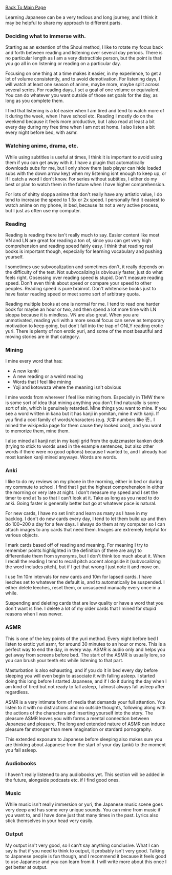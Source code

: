 [Back To Main Page](https://imoutosarehot.github.io/TheStockingWay/)

Learning Japanese can be a very tedious and long journey, and I think it may be helpful to share my approach to different parts.

### Deciding what to immerse with.

Starting as an extention of the Shoui method, I like to rotate my focus back and forth between reading and listening over several day periods. There is no particular length as I am a very distractible person, but the point is that you go all in on listening or reading on a particular day. 

Focusing on one thing at a time makes it easier, in my experience, to get a lot of volume consistently, and to avoid demotivation. For listening days, I will watch at least one season of anime, maybe more, maybe split across several series. For reading days, I set a goal of one volume or equivalent. You can do whatever you want outside of those set goals for the day, as long as you complete them.

I find that listening is a lot easier when I am tired and tend to watch more of it during the week, when I have school etc. Reading I mostly do on the weekend because it feels more productive, but I also read at least a bit every day during my free time when I am not at home. I also listen a bit every night before bed, with asmr. 

### Watching anime, drama, etc.

While using subtitles is useful at times, I think it is important to avoid using them if you can get away with it. I have a plugin that automatically downloads subs for me, but I only show them (asb player can hide loaded subs with the down arrow key) when my listening isnt enough to keep up, or if I catch a word I don't know. For series without subtitles, I either do my best or plan to watch them in the future when I have higher comprehension.

For lots of shitty sloppa anime that don't really have any artistic value, I do tend to increase the speed to 1.5x or 2x speed. I personally find it easiest to watch anime on my phone, in bed, because its not a very active process, but I just as often use my computer.
### Reading

Reading is reading there isn't really much to say. Easier content like most VN and LN are great for reading a ton of, since you can get very high comprehension and reading speed fairly easy. I think that reading real books is important though, especially for learning vocabulary and pushing yourself.

I sometimes use subvocalization and sometimes don't, it really depends on the difficulty of the test. Not subvocalizing is obviously faster, just do what feels right. Obsessing over reading speed is stupid. Don't measure reading speed. Don't even think about speed or compare your speed to other peoples. Reading speed is pure brainrot. Don't whitenoise books just to have faster reading speed or meet some sort of arbitrary quota. 

Reading multiple books at one is normal for me. I tend to read one harder book for maybe an hour or two, and then spend a lot more time with LN sloppa because it is mindless. VN are also great. When you are unmotivated, reading yuri with a more sexual focus can serve as temporary motivation to keep going, but don't fall into the trap of ONLY reading erotic yuri. There is plenty of non erotic yuri, and some of the most beautiful and moving stories are in that category.

### Mining

I mine every word that has:
- A new kanki 
- A new reading or a weird reading
- Words that I feel like mining 
- Yoji and kotowaza where the meaning isn't obvious

I mine words from wherever I feel like mining from. Especially in TMW there is some sort of idea that mining anything you don't find naturally is some sort of sin, which is genuinely retarded. Mine things you want to mine. If you see a word written in kana but it has kanji in yomitan, mine it with kanji. If you find a cool family of words/characters (e.g. 大字 numbers like 壱.. I mined the wikipedia page for them cause they looked cool), and you want to memorize them, mine them.

I also mined all kanji not in my kanji grid from the quizzmaster kanken deck (trying to stick to words used in the example sentences, but also other words if there were no good options) because I wanted to, and I already had most kanken kanji mined anyways. Words are words. 

### Anki

I like to do my reviews on my phone in the morning, either in bed or during my commute to school. I find that I get the highest comprehension in either the morning or very late at night. I don't measure my speed and I set the timer to end at 1s so that I can't look at it. Take as long as you need to do anki. Going faster is generally better but go at whatever pace is natural.

For new cards, I have no set limit and learn as many as I have in my backlog. I don't do new cards every day, I tend to let them build up and then do 100~200 a day for a few days. I always do them at my computer so I can attach images to any cards that need them. Images are extremely helpful for various objects.

I mark cards based off of reading and meaning. For meaning I try to remember points highlighted in the definition (if there are any) to differentiate them from synonyms, but I don't think too much about it. When I recall the reading I tend to recall pitch accent alongside it (subvocalizing the word includes pitch), but if I get that wrong I just note it and move on.

I use 1m 10m intervals for new cards and 10m for lapsed cards. I have leeches set to whatever the default is, and to automatically be suspended. I either delete leeches, reset them, or unsuspend manually every once in a while.

Suspending and deleting cards that are low quality or have a word that you don't want is fine. I delete a lot of my older cards that I mined for stupid reasons when I was newer.

### ASMR

This is one of the key points of the yuri method. Every night before bed I listen to erotic yuri asmr, for around 30 minutes to an hour or more. This is a perfect way to end the day, in every way. ASMR is audio only and helps you get away from screens before bed. The start of the ASMR is usually lore, so you can brush your teeth etc while listening to that part. 

Masturbation is also exhausting, and if you do it in bed every day before sleeping you will even begin to associate it with falling asleep. I started doing this long before I started Japanese, and if I do it during the day when I am kind of tired but not ready to fall asleep, I almost always fall asleep after regardless.

ASMR is a very intimate form of media that demands your full attention. You listen to it with no distractions and no outside thoughts, following along with the actions of the characters and inserting yourself into the story. The pleasure ASMR leaves you with forms a mental connection between Japanese and pleasure. The long and extended nature of ASMR can induce pleasure far stronger than mere imagination or stardard pornography.

This extended exposure to Japanese before sleeping also makes sure you are thinking about Japanese from the start of your day (anki) to the moment you fall asleep.

### Audiobooks

I haven't really listened to any audiobooks yet. This section will be added in the future, alongside podcasts etc. if I find good ones.

### Music

While music isn't really immersion or yuri, the Japanese music scene goes very deep and has some very unique sounds. You can mine from music if you want to, and I have done just that many times in the past. Lyrics also stick themselves in your head very easily.

### Output 

My output isn't very good, so I can't say anything conclusive. What I can say is that if you need to think to output, it probably isn't very good. Talking to Japanese people is fun though, and I recommend it because it feels good to use Japanese and you can learn from it. I will write more about this once I get better at output.
